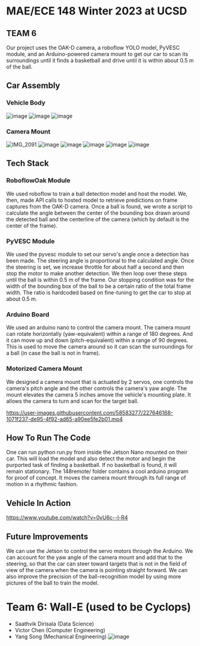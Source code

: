 # MAE/ECE 148 Winter 2023 at UCSD
## TEAM 6
Our project uses the OAK-D camera, a roboflow YOLO model, PyVESC module, and an Arduino-powered camera mount to get our car to scan its surroundings until it finds a basketball and drive until it is within about 0.5 m of the ball.
## Car Assembly
### Vehicle Body
![image](https://user-images.githubusercontent.com/58583277/227629739-8605ff8f-2651-47f2-8638-b58979c6237b.png) ![image](https://user-images.githubusercontent.com/58583277/227629805-54638b5a-0fda-4de6-a73b-0aee29c2c946.png) ![image](https://user-images.githubusercontent.com/58583277/227641325-697c8cda-a3ac-4d78-9a13-53a1cc52b471.png)
### Camera Mount
![IMG_2091](https://user-images.githubusercontent.com/58583277/227642485-4f448fb1-47b8-4ab7-b0f7-6edf5321f54c.jpg)
![image](https://user-images.githubusercontent.com/58583277/227643616-baec11e5-e486-4d1a-9193-1ea6777d0be8.png)
![image](https://user-images.githubusercontent.com/58583277/227643739-b40e56a0-4555-4d33-a667-3996f8be071a.png)
![image](https://user-images.githubusercontent.com/58583277/227644150-70d8bf92-f418-4f42-935b-5c682ae54854.png)
![image](https://user-images.githubusercontent.com/58583277/227644533-c83f8423-c22b-4de6-9346-925459582eca.png)
![image](https://user-images.githubusercontent.com/58583277/227644672-69abea5b-718a-47b3-8e3b-f683d8dceaa3.png)




## Tech Stack
### RoboflowOak Module
We used roboflow to train a ball detection model and host the model. We, then, made API calls to hosted model to retrieve predictions on frame captures from the OAK-D camera. Once a ball is found, we wrote a script to calculate the angle between the center of the bounding box drawn around the detected ball and the centerline of the camera (which by default is the center of the frame).
### PyVESC Module
We used the pyvesc module to set our servo's angle once a detection has been made. The steering angle is proportional to the calculated angle. Once the steering is set, we increase throttle for about half a second and then stop the motor to make another detection. We then loop over these steps until the ball is within 0.5 m of the frame. Our stopping condition was for the width of the bounding box of the ball to be a certain ratio of the total frame width. The ratio is hardcoded based on fine-tuning to get the car to stop at about 0.5 m.
### Arduino Board
We used an arduino nano to control the camera mount. The camera mount can rotate horizontally (yaw-equivalent) within a range of 180 degrees. And it can move up and down (pitch-equivalent) within a range of 90 degrees. This is used to move the camera around so it can scan the surroundings for a ball (in case the ball is not in frame). 
### Motorized Camera Mount
We designed a camera mount that is actuated by 2 servos, one controls the camera's pitch angle and the other controls the camera's yaw angle. The mount elevates the camera 5 inches amove the vehicle's mounting plate. It allows the camera to turn and scan for the target ball. 


https://user-images.githubusercontent.com/58583277/227646168-1071f237-de95-4f92-ad65-a90ee5fe2b01.mp4


## How To Run The Code
One can run python run.py from inside the Jetson Nano mounted on their car. This will load the model and also detect the motor and begin the purported task of finding a basketball. If no basketball is found, it will remain stationary. The 148remote/ folder contains a cool arduino program for proof of concept. It moves the camera mount through its full range of motion in a rhythmic fashion. 

## Vehicle In Action
https://www.youtube.com/watch?v=0vU6c--l-R4

## Future Improvements
We can use the Jetson to control the servo motors through the Arduino. We can account for the yaw angle of the camera mount and add that to the steering, so that the car can steer toward targets that is not in the field of view of the camera when the camera is pointing straight forward. We can also improve the precision of the ball-recognition model by using more pictures of the ball to train the model. 
# Team 6: Wall-E (used to be Cyclops)
- Saathvik Dirisala (Data Science)
- Victor Chen (Computer Engineering)
- Yang Song (Mechanical Engineering)
![image](https://user-images.githubusercontent.com/58583277/227645139-397ae17a-582f-4f71-9929-fd08ed245317.png)
